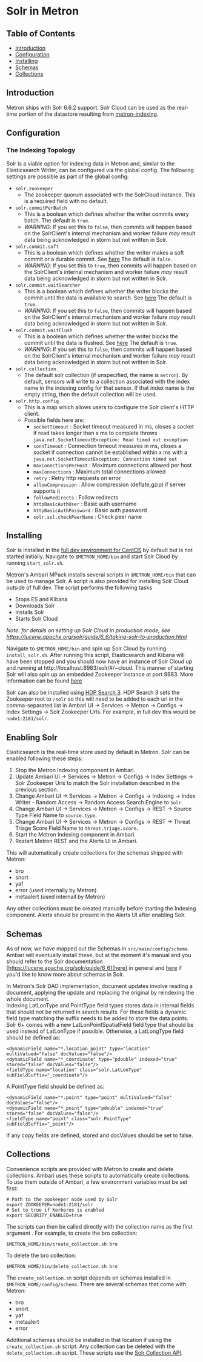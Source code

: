 <!--
Licensed to the Apache Software Foundation (ASF) under one
or more contributor license agreements.  See the NOTICE file
distributed with this work for additional information
regarding copyright ownership.  The ASF licenses this file
to you under the Apache License, Version 2.0 (the
"License"); you may not use this file except in compliance
with the License.  You may obtain a copy of the License at

    http://www.apache.org/licenses/LICENSE-2.0

Unless required by applicable law or agreed to in writing, software
distributed under the License is distributed on an "AS IS" BASIS,
WITHOUT WARRANTIES OR CONDITIONS OF ANY KIND, either express or implied.
See the License for the specific language governing permissions and
limitations under the License.
-->
# Solr in Metron

## Table of Contents

* [Introduction](#introduction)
* [Configuration](#configuration)
* [Installing](#installing)
* [Schemas](#schemas)
* [Collections](#collections)

## Introduction

Metron ships with Solr 6.6.2 support. Solr Cloud can be used as the real-time portion of the datastore resulting from [metron-indexing](../metron-indexing/README.md).

## Configuration

### The Indexing Topology

Solr is a viable option for indexing data in Metron and, similar to the Elasticsearch Writer, can be configured
via the global config.  The following settings are possible as part of the global config:
* `solr.zookeeper`
  * The zookeeper quorum associated with the SolrCloud instance.  This is a required field with no default.
* `solr.commitPerBatch`
  * This is a boolean which defines whether the writer commits every batch.  The default is `true`.
  * _WARNING_: If you set this to `false`, then commits will happen based on the SolrClient's internal mechanism and
    worker failure *may* result data being acknowledged in storm but not written in Solr.
* `solr.commit.soft`
  * This is a boolean which defines whether the writer makes a soft commit or a durable commit.  See [here](https://lucene.apache.org/solr/guide/6_6/near-real-time-searching.html#NearRealTimeSearching-AutoCommits)  The default is `false`.
  * _WARNING_: If you set this to `true`, then commits will happen based on the SolrClient's internal mechanism and
    worker failure *may* result data being acknowledged in storm but not written in Solr.
* `solr.commit.waitSearcher`
  * This is a boolean which defines whether the writer blocks the commit until the data is available to search.  See [here](https://lucene.apache.org/solr/guide/6_6/near-real-time-searching.html#NearRealTimeSearching-AutoCommits)  The default is `true`.
  * _WARNING_: If you set this to `false`, then commits will happen based on the SolrClient's internal mechanism and
    worker failure *may* result data being acknowledged in storm but not written in Solr.
* `solr.commit.waitFlush`
  * This is a boolean which defines whether the writer blocks the commit until the data is flushed.  See [here](https://lucene.apache.org/solr/guide/6_6/near-real-time-searching.html#NearRealTimeSearching-AutoCommits)  The default is `true`.
  * _WARNING_: If you set this to `false`, then commits will happen based on the SolrClient's internal mechanism and
    worker failure *may* result data being acknowledged in storm but not written in Solr.
* `solr.collection`
  * The default solr collection (if unspecified, the name is `metron`).  By default, sensors will write to a collection associated with the index name in the
  indexing config for that sensor.  If that index name is the empty string, then the default collection will be used.
* `solr.http.config`
  * This is a map which allows users to configure the Solr client's HTTP client.
  * Possible fields here are:
    * `socketTimeout` : Socket timeout measured in ms, closes a socket if read takes longer than x ms to complete
    throws `java.net.SocketTimeoutException: Read timed out exception`
    * `connTimeout` : Connection timeout measures in ms, closes a socket if connection cannot be established within x ms
    with a `java.net.SocketTimeoutException: Connection timed out`
    * `maxConectionsPerHost` : Maximum connections allowed per host
    * `maxConnections` :  Maximum total connections allowed
    * `retry` : Retry http requests on error
    * `allowCompression` :  Allow compression (deflate,gzip) if server supports it
    * `followRedirects` : Follow redirects
    * `httpBasicAuthUser` : Basic auth username
    * `httpBasicAuthPassword` : Basic auth password
    * `solr.ssl.checkPeerName` : Check peer name


## Installing

Solr is installed in the [full dev environment for CentOS](../../metron-deployment/development/centos6) by default but is not started initially.  Navigate to `$METRON_HOME/bin` 
and start Solr Cloud by running `start_solr.sh`.  

Metron's Ambari MPack installs several scripts in `$METRON_HOME/bin` that can be used to manage Solr.  A script is also provided for installing Solr Cloud outside of full dev.
The script performs the following tasks

* Stops ES and Kibana
* Downloads Solr
* Installs Solr
* Starts Solr Cloud

_Note: for details on setting up Solr Cloud in production mode, see https://lucene.apache.org/solr/guide/6_6/taking-solr-to-production.html_

Navigate to `$METRON_HOME/bin` and spin up Solr Cloud by running `install_solr.sh`.  After running this script, 
Elasticsearch and Kibana will have been stopped and you should now have an instance of Solr Cloud up and running at http://localhost:8983/solr/#/~cloud.  This manner of starting Solr
will also spin up an embedded Zookeeper instance at port 9983. More information can be found [here](https://lucene.apache.org/solr/guide/6_6/getting-started-with-solrcloud.html)

Solr can also be installed using [HDP Search 3](https://docs.hortonworks.com/HDPDocuments/HDP2/HDP-2.6.4/bk_solr-search-installation/content/ch_hdp_search_30.html).  HDP Search 3 sets the Zookeeper root to 
`/solr` so this will need to be added to each url in the comma-separated list in Ambari UI -> Services -> Metron -> Configs -> Index Settings -> Solr Zookeeper Urls.  For example, in full dev
this would be `node1:2181/solr`.

## Enabling Solr

Elasticsearch is the real-time store used by default in Metron.  Solr can be enabled following these steps:

1. Stop the Metron Indexing component in Ambari.
1. Update Ambari UI -> Services -> Metron -> Configs -> Index Settings -> Solr Zookeeper Urls to match the Solr installation described in the previous section.
1. Change Ambari UI -> Services -> Metron -> Configs -> Indexing -> Index Writer - Random Access -> Random Access Search Engine to `Solr`.
1. Change Ambari UI -> Services -> Metron -> Configs -> REST -> Source Type Field Name to `source.type`.
1. Change Ambari UI -> Services -> Metron -> Configs -> REST -> Threat Triage Score Field Name to `threat.triage.score`.
1. Start the Metron Indexing component in Ambari.
1. Restart Metron REST and the Alerts UI in Ambari.

This will automatically create collections for the schemas shipped with Metron:

* bro 
* snort
* yaf
* error (used internally by Metron)
* metaalert (used internall by Metron)

Any other collections must be created manually before starting the Indexing component.  Alerts should be present in the Alerts UI after enabling Solr.

## Schemas

As of now, we have mapped out the Schemas in `src/main/config/schema`.
Ambari will eventually install these, but at the moment it's manual and
you should refer to the Solr documentation [https://lucene.apache.org/solr/guide/6_6](here) in general
and [here](https://lucene.apache.org/solr/guide/6_6/documents-fields-and-schema-design.html) if you'd like to know more about schemas in Solr.

In Metron's Solr DAO implementation, document updates involve reading a document, applying the update and replacing the original by reindexing the whole document.  
Indexing LatLonType and PointType field types stores data in internal fields that should not be returned in search results.  For these fields a dynamic field type matching the suffix needs to be added to store the data points.
Solr 6+ comes with a new LatLonPointSpatialField field type that should be used instead of LatLonType if possible.  Otherwise, a LatLongType field should be defined as:
```
<dynamicField name="*.location_point" type="location" multiValued="false" docValues="false"/>
<dynamicField name="*_coordinate" type="pdouble" indexed="true" stored="false" docValues="false"/>
<fieldType name="location" class="solr.LatLonType" subFieldSuffix="_coordinate"/>
```
A PointType field should be defined as:
```
<dynamicField name="*.point" type="point" multiValued="false" docValues="false"/>
<dynamicField name="*_point" type="pdouble" indexed="true" stored="false" docValues="false"/>
<fieldType name="point" class="solr.PointType" subFieldSuffix="_point"/>
```
If any copy fields are defined, stored and docValues should be set to false.

## Collections

Convenience scripts are provided with Metron to create and delete collections.  Ambari uses these scripts to automatically create collections.  To use them outside of Ambari, a few environment variables must be set first:
```
# Path to the zookeeper node used by Solr
export ZOOKEEPER=node1:2181/solr
# Set to true if Kerberos is enabled
export SECURITY_ENABLED=true 
```
The scripts can then be called directly with the collection name as the first argument .  For example, to create the bro collection:
```
$METRON_HOME/bin/create_collection.sh bro
```
To delete the bro collection:
```
$METRON_HOME/bin/delete_collection.sh bro
```
The `create_collection.sh` script depends on schemas installed in `$METRON_HOME/config/schema`.  There are several schemas that come with Metron:

* bro
* snort
* yaf
* metaalert
* error

Additional schemas should be installed in that location if using the `create_collection.sh` script.  Any collection can be deleted with the `delete_collection.sh` script.
These scripts use the [Solr Collection API](http://lucene.apache.org/solr/guide/6_6/collections-api.html).